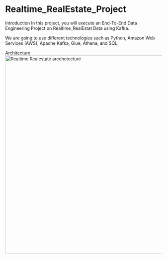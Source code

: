 # Realtime_RealEstate_Project
 
Introduction
In this project, you will execute an End-To-End Data Engineering Project on Realtime_RealEstat Data using Kafka.

We are going to use different technologies such as Python, Amazon Web Services (AWS), Apache Kafka, Glue, Athena, and SQL.

Architecture
<img width="637" alt="Realtime Realestate arcehctecture" src="https://github.com/user-attachments/assets/ee47a4c2-c378-44b4-a5af-305131fd1a91">
